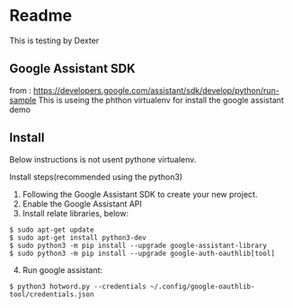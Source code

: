 # Readme
This is testing by Dexter

## Google Assistant SDK
from : https://developers.google.com/assistant/sdk/develop/python/run-sample
This is useing the phthon virtualenv for install the google assistant demo

## Install
Below instructions is not usent pythone virtualenv.

Install steps(recommended using the python3)  
1. Following the Google Assistant SDK to create your new project.  
2. Enable the Google Assistant API 
3. Install relate libraries, below:
```
$ sudo apt-get update  
$ sudo apt-get install python3-dev  
$ sudo python3 -m pip install --upgrade google-assistant-library  
$ sudo python3 -m pip install --upgrade google-auth-oauthlib[tool]  
```
4. Run google assistant:
```
$ python3 hotword.py --credentials ~/.config/google-oauthlib-tool/credentials.json 
```


